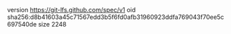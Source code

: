 version https://git-lfs.github.com/spec/v1
oid sha256:d8b41603a45c71567edd3b5f6fd0afb31960923ddfa769043f70ee5c697540de
size 2248
